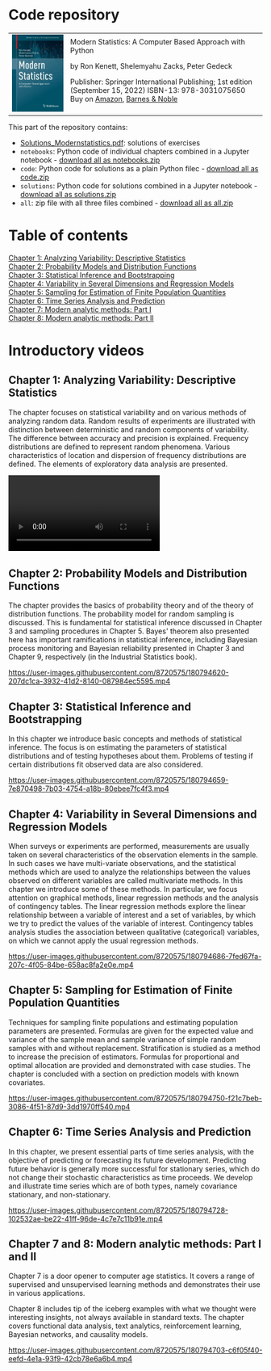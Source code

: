 # Code repository
<table>
<tr>
<td><img src="../img/ModernStatistics.png" width=300></td>
<td>
Modern Statistics: A Computer Based Approach with Python

by Ron Kenett, Shelemyahu Zacks, Peter Gedeck

Publisher: Springer International Publishing; 1st edition (September 15, 2022)
ISBN-13: 978-3031075650
Buy on 
<a href="https://www.amazon.com/Modern-Statistics-Computer-Based-Technology-Engineering/dp/303107565X/">Amazon</a>, 
<a href="https://www.barnesandnoble.com/w/modern-statistics-ron-kenett/1141391736">Barnes & Noble</a>

<!-- Errata: http://oreilly.com/catalog/errata.csp?isbn=9781492072942 -->
</td>
</tr>
</table>

This part of the repository contains:

- [Solutions_Modernstatistics.pdf](Solutions_Modernstatistics.pdf): solutions of exercises
- `notebooks`: Python code of individual chapters combined in a Jupyter notebook - [download all as notebooks.zip](notebooks.zip)
- `code`: Python code for solutions as a plain Python filec - [download all as code.zip](code.zip)
- `solutions`: Python code for solutions combined in a Jupyter notebook - [download all as solutions.zip](solutions.zip)
- `all`: zip file with all three files combined - [download all as all.zip](all.zip)


# Table of contents

<a href='#chapter-1-analyzing-variability-descriptive-statistics'>Chapter 1: Analyzing Variability: Descriptive Statistics</a><br>
<a href='#chapter-2-probability-models-and-distribution-functions'>Chapter 2: Probability Models and Distribution Functions</a><br>
<a href='#chapter-3-statistical-inference-and-bootstrapping'>Chapter 3: Statistical Inference and Bootstrapping</a><br>
<a href='#chapter-4-variability-in-several-dimensions-and-regression-models'>Chapter 4: Variability in Several Dimensions and Regression Models</a><br>
<a href='#chapter-5-sampling-for-estimation-of-finite-population-quantities'>Chapter 5: Sampling for Estimation of Finite Population Quantities</a><br>
<a href='#chapter-6-time-series-analysis-and-prediction'>Chapter 6: Time Series Analysis and Prediction</a><br>
<a href='#chapter-7-and-8-modern-analytic-methods-part-i-and-ii'>Chapter 7: Modern analytic methods: Part I</a><br>
<a href='#chapter-7-and-8-modern-analytic-methods-part-i-and-ii'>Chapter 8: Modern analytic methods: Part II</a><br>


# Introductory videos

## Chapter 1: Analyzing Variability: Descriptive Statistics
The chapter focuses on statistical variability and on various methods of
analyzing random data.  Random
results of experiments are illustrated with distinction between
deterministic and random components of variability.  The difference between
accuracy and precision is explained.  Frequency distributions are defined to
represent random phenomena.  Various characteristics of location and
dispersion of frequency distributions are defined.  The elements of
exploratory data analysis are presented.

<video src="https://user-images.githubusercontent.com/8720575/180794305-25b0ee4d-6b15-4cd8-86cc-a60d555add9b.mp4" controls="controls" style="max-width: 730px;">
</video>

## Chapter 2: Probability Models and Distribution Functions
The chapter provides the basics of probability theory and of the theory of 
distribution functions.  The probability model for random	sampling is 
discussed.  This is fundamental for	statistical inference discussed in 
Chapter 3 and sampling procedures in Chapter 5.
Bayes' theorem also presented here has important ramifications in 
statistical inference, including Bayesian process monitoring and 
Bayesian reliability presented in Chapter 3 and Chapter 9, 
respectively (in the Industrial Statistics book).

https://user-images.githubusercontent.com/8720575/180794620-207dc1ca-3932-41d2-8140-087984ec5595.mp4

## Chapter 3: Statistical Inference and Bootstrapping
In this chapter we introduce basic concepts and methods of statistical inference.  The focus is on
estimating the parameters of statistical distributions
and of testing hypotheses about them. Problems of
testing if certain distributions fit observed data
are also considered.

https://user-images.githubusercontent.com/8720575/180794659-7e870498-7b03-4754-a18b-80ebee7fc4f3.mp4

## Chapter 4: Variability in Several Dimensions and Regression Models
When surveys or experiments are performed, measurements are
usually taken on several characteristics of the observation
elements in the sample.  In such cases we have multi-variate
observations, and the statistical methods which are used to
analyze the relationships between the values observed on different
variables are called multivariate methods.  In this chapter we
introduce some of these methods.  In particular, we focus
attention on graphical methods,
linear regression methods and the analysis of contingency
tables.  The linear regression methods explore the linear relationship
between a variable of interest and a set of variables, by which we try to
predict the values of the variable of interest.  Contingency tables
analysis studies the association between qualitative
(categorical) variables, on which
we cannot apply the usual regression methods.

https://user-images.githubusercontent.com/8720575/180794686-7fed67fa-207c-4f05-84be-658ac8fa2e0e.mp4

## Chapter 5: Sampling for Estimation of Finite Population Quantities
Techniques for sampling finite populations and estimating population
parameters are presented.  Formulas are given for the expected value and
variance of the sample mean and sample variance of simple random samples
with and without replacement.  Stratification is studied as a method to
increase the precision of estimators.  Formulas for proportional and
optimal allocation are provided and demonstrated with case studies.
The chapter is concluded with a section on
prediction models with known covariates.

https://user-images.githubusercontent.com/8720575/180794750-f21c7beb-3086-4f51-87d9-3dd1970ff540.mp4

## Chapter 6: Time Series Analysis and Prediction
In this chapter, we present essential parts of time series analysis,
with the objective of predicting or forecasting its future development.
Predicting future behavior is generally more successful for stationary
series, which do not change their stochastic characteristics as time proceeds.
We develop and illustrate time series which are of both types, namely
covariance stationary, and non-stationary.

https://user-images.githubusercontent.com/8720575/180794728-102532ae-be22-41ff-96de-4c7e7c11b91e.mp4


## Chapter 7 and 8: Modern analytic methods: Part I and II
Chapter 7 is a door opener to computer age statistics. It covers a 
range of supervised and unsupervised learning methods and
demonstrates their use in various applications.

Chapter 8 includes
tip of the iceberg examples with what we thought were interesting
insights, not always available in standard texts.
The chapter covers functional data analysis, text analytics,
reinforcement learning, Bayesian networks, and causality models.
 
https://user-images.githubusercontent.com/8720575/180794703-c6f05f40-eefd-4e1a-93f9-42cb78e6a6b4.mp4

